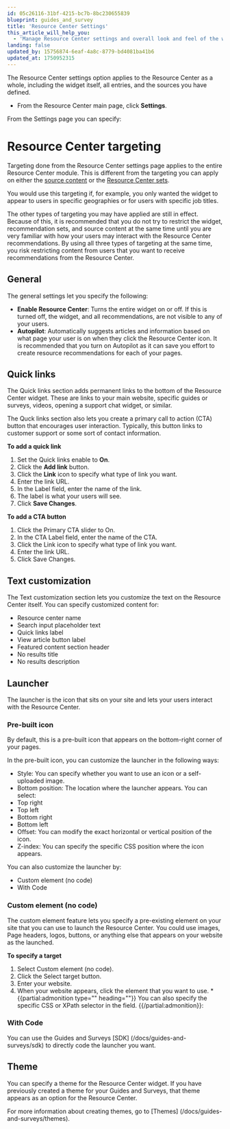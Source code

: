 ```yaml
---
id: 05c26116-31bf-4215-bc7b-8bc230655839
blueprint: guides_and_survey
title: 'Resource Center Settings'
this_article_will_help_you:
  - 'Manage Resource Center settings and overall look and feel of the widget.'
landing: false
updated_by: 15756874-6eaf-4a8c-8779-bd4081ba41b6
updated_at: 1750952315
---
```

The Resource Center settings option applies to the Resource Center as a whole, including the widget itself, all entries, and the sources you have defined. 

- From the Resource Center main page, click **Settings**. 

From the Settings page you can specify:

# Resource Center targeting
Targeting done from the Resource Center settings page applies to the entire Resource Center module. This is different from the targeting you can apply on either the [source content](/docs/guides-and-services/resource-center-source-content) or the [Resource Center sets](/docs/guides-and-serveys/resource-center-targeting-recommendation-sets).

You would use this targeting if, for example, you only wanted the widget to appear to users in specific geographies or for users with specific job titles. 

The other types of targeting you may have applied are still in effect. Because of this, it is recommended that you do not try to restrict the widget, recommendation sets, and source content at the same time until you are very familiar with how your users may interact with the Resource Center recommendations. By using all three types of targeting at the same time, you risk restricting content from users that you want to receive recommendations from the Resource Center. 

## General
The general settings let you specify the following:
- **Enable Resource Center**: Turns the entire widget on or off. If this is turned off, the widget, and all recommendations, are not visible to any of your users. 
- **Autopilot**: Automatically suggests articles and information based on what page your user is on when they click the Resource Center icon. It is recommended that you turn on Autopilot as it can save you effort to create resource recommendations for each of your pages. 

## Quick links  
The Quick links section adds permanent links to the bottom of the Resource Center widget. These are links to your main website, specific guides or surveys, videos, opening a support chat widget, or similar. 

The Quck links section also lets you create a primary call to action (CTA) button that encourages user interaction. Typically, this button links to customer support or some sort of contact information. 

**To add a quick link**
1. Set the Quick links enable to **On**.
2. Click the **Add link** button.
3. Click the **Link** icon to specify what type of link you want.
4. Enter the link URL.
5. In the Label field, enter the name of the link. 
6. The label is what your users will see.
7. Click **Save Changes**.

**To add a CTA button**
1. Click the Primary CTA slider to On.
2. In the CTA Label field, enter the name of the CTA.
3. Click the Link icon to specify what type of link you want.
4. Enter the link URL.
5. Click Save Changes.

## Text customization
The Text customization section lets you customize the text on the Resource Center itself. You can specify customized content for: 
- Resource center name
- Search input placeholder text
- Quick links label
- View article button label
- Featured content section header
- No results title
- No results description

## Launcher
The launcher is the icon that sits on your site and lets your users interact with the Resource Center. 

### Pre-built icon
By default, this is a pre-built icon that appears on the bottom-right corner of your pages. 

In the pre-built icon, you can customize the launcher in the following ways:
- Style: You can specify whether you want to use an icon or a self-uploaded image. 
- Bottom position: The location where the launcher appears. You can select:
- Top right
- Top left
- Bottom right
- Bottom left
- Offset: You can modify the exact horizontal or vertical position of the icon.
- Z-index: You can specify the specific CSS position where the icon appears. 

You can also customize the launcher by:
- Custom element (no code)
- With Code

### Custom element (no code)
The custom element feature lets you specify a pre-existing element on your site that you can use to launch the Resource Center. You could use images, Page headers, logos, buttons, or anything else that appears on your website as the launched. 

**To specify a target**
1. Select Custom element (no code).
2. Click the Select target button. 
3. Enter your website. 
4. When your website appears, click the element that you want to use. 
*{{partial:admonition type="" heading=""}}
You can also specify the specific CSS or XPath selector in the field.
{{/partial:admonition}}: 

### With Code
You can use the Guides and Surveys [SDK] (/docs/guides-and-surveys/sdk) to directly code the launcher you want. 

## Theme
You can specify a theme for the Resource Center widget. If you have previously created a theme for your Guides and Surveys, that theme appears as an option for the Resource Center. 

For more information about creating themes, go to [Themes] (/docs/guides-and-surveys/themes).